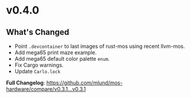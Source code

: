 # v0.4.0

## What's Changed
* Point `.devcontainer` to last images of rust-mos using recent llvm-mos.
* Add mega65 print maze example.
* Add mega65 default color palette `enum`.
* Fix Cargo warnings.
* Update `Carlo.lock`

**Full Changelog**: https://github.com/mlund/mos-hardware/compare/v0.3.1...v0.3.1
